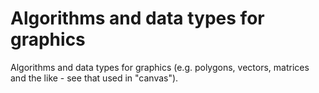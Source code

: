 # Algorithms and data types for graphics

Algorithms and data types for graphics (e.g. polygons, vectors, matrices and the like - see that used in "canvas").

